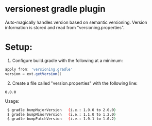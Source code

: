# versionest gradle plugin

Auto-magically handles version based on semantic versioning.
Version information is stored and read from "versioning.properties".
 
# Setup:

1. Configure build.gradle with the following at a minimum:

```groovy
apply from: 'versioning.gradle'
version = ext.getVersion()
```
2. Create a file called "version.properties" with the following line:

 ```properties
0.0.0
```

Usage:

```bash
 $ gradle bumpMajorVersion   (i.e.: 1.0.0 to 2.0.0)
 $ gradle bumpMinorVersion   (i.e.: 1.1.0 to 1.2.0)
 $ gradle bumpPatchVersion   (i.e.: 1.0.1 to 1.0.2)
```
